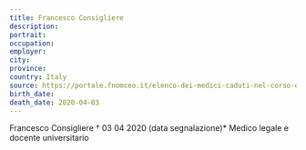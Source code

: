 ```yaml
---
title: Francesco Consigliere
description: 
portrait: 
occupation: 
employer: 
city: 
province: 
country: Italy
source: https://portale.fnomceo.it/elenco-dei-medici-caduti-nel-corso-dellepidemia-di-covid-19/
birth_date: 
death_date: 2020-04-03
---
```


Francesco Consigliere † 03 04 2020 (data segnalazione)*
Medico legale e docente universitario